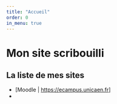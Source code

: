 ```yaml
---
title: "Accueil"
order: 0
in_menu: true
---
```

# Mon site scribouilli

## La liste de mes sites
- [Moodle | https://ecampus.unicaen.fr]
- 